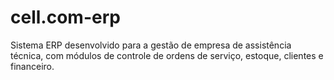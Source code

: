 # cell.com-erp
Sistema ERP desenvolvido para a gestão de empresa de assistência técnica, com módulos de controle de ordens de serviço, estoque, clientes e financeiro.
